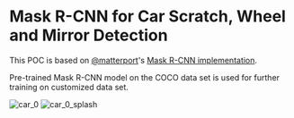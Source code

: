 # Mask R-CNN for Car Scratch, Wheel and Mirror Detection

This POC is based on [@matterport](https://github.com/matterport)'s [Mask R-CNN implementation](https://github.com/matterport/Mask_RCNN).

Pre-trained Mask R-CNN model on the COCO data set is used for further training on customized data set.

![car_0](https://github.com/jiyuan312986471/Car_Damage_Mask_RCNN/blob/master/assets/car_0.jpg)
![car_0_splash](https://github.com/jiyuan312986471/Car_Damage_Mask_RCNN/blob/master/assets/car_0_splash.jpg)


